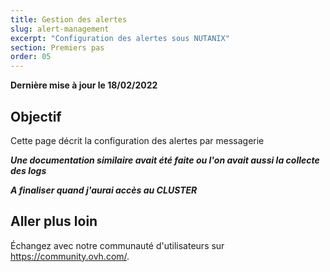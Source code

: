 ```yaml
---
title: Gestion des alertes
slug: alert-management
excerpt: "Configuration des alertes sous NUTANIX"
section: Premiers pas
order: 05
---
```


**Dernière mise à jour le 18/02/2022**

## Objectif

Cette page décrit la configuration des alertes par messagerie

***Une documentation similaire avait été faite ou l'on avait aussi la collecte des logs***



***A finaliser quand j'aurai accès au CLUSTER***

## Aller plus loin


Échangez avec notre communauté d'utilisateurs sur <https://community.ovh.com/>.
